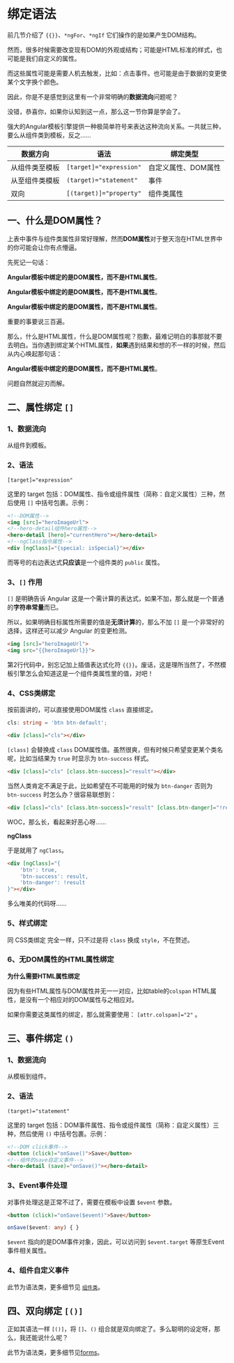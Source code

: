 # 绑定语法

前几节介绍了 `{{}}`、`*ngFor`、`*ngIf` 它们操作的是如果产生DOM结构。

然而，很多时候需要改变现有DOM的外观或结构；可能是HTML标准的样式，也可能是我们自定义的属性。

而这些属性可能是需要人机去触发，比如：点击事件。也可能是由于数据的变更使某个文字换个颜色。

因此，你是不是感觉到这里有一个非常明确的**数据流向**问题呢？

没错，恭喜你，如果你认知到这一点，那么这一节你算是学会了。

强大的Angular模板引擎提供一种极简单符号来表达这种流向关系。一共就三种，要么从组件类到模板，反之……

| 数据方向 | 语法 | 绑定类型 |
| ------- | --- | ------- |
| 从组件类至模板 | `[target]="expression"` | 自定义属性、DOM属性 |
| 从至组件类模板 | `(target)="statement"` | 事件 |
| 双向 | `[(target)]="property"` | 组件类属性 |


## 一、什么是DOM属性？

上表中事件与组件类属性非常好理解，然而**DOM属性**对于整天泡在HTML世界中的你可能会让你有点懵逼。

先死记一句话：

**Angular模板中绑定的是DOM属性，而不是HTML属性**。

**Angular模板中绑定的是DOM属性，而不是HTML属性**。

**Angular模板中绑定的是DOM属性，而不是HTML属性**。

重要的事要说三百遍。

那么，什么是HTML属性，什么是DOM属性呢？抱歉，最难记明白的事那就不要去明白。当你遇到绑定某个HTML属性，**如果**遇到结果和想的不一样的时候，然后从内心唤起那句话：

**Angular模板中绑定的是DOM属性，而不是HTML属性**。

问题自然就迎刃而解。

## 二、属性绑定 `[]`

### 1、数据流向

从组件到模板。

### 2、语法

```
[target]="expression"
```

这里的 target 包括：DOM属性、指令或组件属性（简称：自定义属性）三种，然后使用 `[]` 中括号包裹。示例：

```html
<!--DOM属性-->
<img [src]="heroImageUrl">
<!--hero-detail组件hero属性-->
<hero-detail [hero]="currentHero"></hero-detail>
<!--ngClass指令属性-->
<div [ngClass]="{special: isSpecial}"></div>
```

而等号的右边表达式**只应该**是一个组件类的 `public` 属性。

### 3、`[]` 作用

`[]` 是明确告诉 Angular 这是一个需计算的表达式，如果不加，那么就是一个普通的**字符串常量**而已。

所以，如果明确目标属性所需要的值是**无须计算**的，那么不加 `[]` 是一个非常好的选择，这样还可以减少 Angular 的变更检测。

```html
<img [src]="heroImageUrl">
<img src="{{heroImageUrl}}">
```

第2行代码中，别忘记加上插值表达式化符 `{{}}`。废话，这是理所当然了，不然模板引擎怎么会知道这是一个组件类属性里的值，对吧！

### 4、CSS类绑定

按前面讲的，可以直接使用DOM属性 `class` 直接绑定。

```typescript
cls: string = 'btn btn-default';
```

```html
<div [class]="cls"></div>
```

`[class]` 会替换成 `class` DOM属性值。虽然很爽，但有时候只希望变更某个类名呢，比如当结果为 `true` 时显示为 `btn-success` 样式。

```html
<div [class]="cls" [class.btn-success]="result"></div>
```

当然人类肯定不满足于此，比如希望在不可能用的时候为 `btn-danger` 否则为 `btn-success` 时怎么办？很容易联想到：

```html
<div [class]="cls" [class.btn-success]="result" [class.btn-danger]="!result"></div>
```

WOC，那么长，看起来好恶心呀……

**ngClass**

于是就用了 `ngClass`。

```html
<div [ngClass]="{
    'btn': true,
    'btn-success': result,
    'btn-danger': !result
}"></div>
```

多么唯美的代码呀……

### 5、样式绑定

同 CSS类绑定 完全一样，只不过是将 `class` 换成 `style`，不在赘述。

### 6、无DOM属性的HTML属性绑定

**为什么需要HTML属性绑定**

因为有些HTML属性与DOM属性并无一一对应，比如table的`colspan` HTML属性，是没有一个相应对的DOM属性与之相应对。

如果你需要这类属性的绑定，那么就需要使用： `[attr.colspan]="2"` 。

## 三、事件绑定 `()`

### 1、数据流向

从模板到组件。

### 2、语法

```
(target)="statement"
```

这里的 target 包括：DOM事件属性、指令或组件属性（简称：自定义属性）三种，然后使用 `()` 中括号包裹。示例：

```html
<!--DOM click事件-->
<button (click)="onSave()">Save</button>
<!--组件的save自定义事件-->
<hero-detail (save)="onSave()"></hero-detail>
```

### 3、Event事件处理

对事件处理这是正常不过了，需要在模板中设置 `$event` 参数。

```html
<button (click)="onSave($event)">Save</button>
```

```typescript
onSave($event: any) { }
```

`$event` 指向的是DOM事件对象，因此，可以访问到 `$event.target` 等原生Event事件相关属性。

### 4、组件自定义事件

此节为语法类，更多细节见 [`组件类`](../class.md)。

## 四、双向绑定 `[()]`

正如其语法一样 `[()]`，将 `[]`、`()` 组合就是双向绑定了。多么聪明的设定呀，那么，我还能说什么呢？

此节为语法类，更多细节见[forms](../../forms/README.md)。